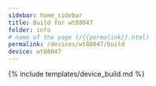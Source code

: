 ```yaml
---
sidebar: home_sidebar
title: Build for wt88047
folder: info
# name of the page (/{{permalink}}.html)
permalink: /devices/wt88047/build
device: wt88047
---
```

{% include templates/device_build.md %}
